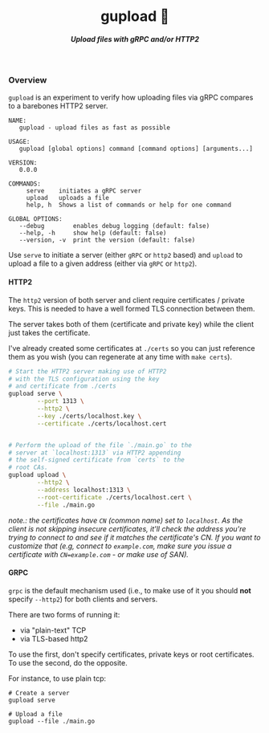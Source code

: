 <h1 align="center">gupload 📡  </h1>

<h5 align="center">Upload files with gRPC and/or HTTP2</h5>

<br/>

### Overview

`gupload` is an experiment to verify how uploading files via gRPC compares to a barebones HTTP2 server.

```
NAME:
   gupload - upload files as fast as possible

USAGE:
   gupload [global options] command [command options] [arguments...]

VERSION:
   0.0.0

COMMANDS:
     serve    initiates a gRPC server
     upload   uploads a file
     help, h  Shows a list of commands or help for one command

GLOBAL OPTIONS:
   --debug        enables debug logging (default: false)
   --help, -h     show help (default: false)
   --version, -v  print the version (default: false)
```

Use `serve` to initiate a server (either `gRPC` or `http2` based) and `upload` to upload a file to a given address (either via `gRPC` or `http2`).


#### HTTP2

The `http2` version of both server and client require certificates / private keys. This is needed to have a well formed TLS connection between them.

The server takes both of them (certificate and private key) while the client just takes the certificate.

I've already created some certificates at `./certs` so you can just reference them as you wish (you can regenerate at any time with `make certs`).

```sh
# Start the HTTP2 server making use of HTTP2
# with the TLS configuration using the key
# and certificate from ./certs
gupload serve \
        --port 1313 \
        --http2 \
        --key ./certs/localhost.key \
        --certificate ./certs/localhost.cert


# Perform the upload of the file `./main.go` to the 
# server at `localhost:1313` via HTTP2 appending
# the self-signed certificate from `certs` to the
# root CAs.
gupload upload \
        --http2 \
        --address localhost:1313 \
        --root-certificate ./certs/localhost.cert \
        --file ./main.go
```

*note.: the certificates have `CN` (common name) set to `localhost`. As the client is not skipping insecure certificates, it'll check the address you're trying to connect to and see if it matches the certificate's CN. If you want to customize that (e.g, connect to `example.com`, make sure you issue a certificate with `CN=example.com` - or make use of SAN).*

#### GRPC

`grpc` is the default mechanism used (i.e., to make use of it you should **not** specify `--http2`) for both clients and servers.

There are two forms of running it:

- via "plain-text" TCP
- via TLS-based http2

To use the first, don't specify certificates, private keys or root certificates. To use the second, do the opposite.

For instance, to use plain tcp:

```
# Create a server
gupload serve

# Upload a file
gupload --file ./main.go
```


